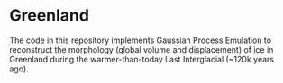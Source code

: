 # Greenland
The code in this repository implements Gaussian Process Emulation to reconstruct the morphology (global volume and displacement) of ice in Greenland during the warmer-than-today Last Interglacial (~120k years ago).
